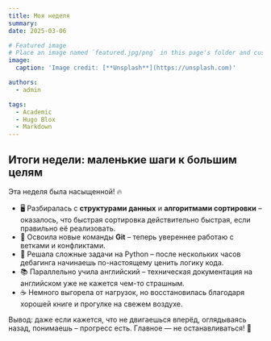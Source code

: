 ```yaml
---
title: Моя неделя
summary: 
date: 2025-03-06

# Featured image
# Place an image named `featured.jpg/png` in this page's folder and customize its options here.
image:
  caption: 'Image credit: [**Unsplash**](https://unsplash.com)'

authors:
  - admin

tags:
  - Academic
  - Hugo Blox
  - Markdown
---
```


## Итоги недели: маленькие шаги к большим целям  

Эта неделя была насыщенной! 🔥  

- 🖥️ Разбиралась с **структурами данных** и **алгоритмами сортировки** – оказалось, что быстрая сортировка действительно быстрая, если правильно её реализовать.  
- 🎯 Освоила новые команды **Git** – теперь увереннее работаю с ветками и конфликтами.  
- 🤯 Решала сложные задачи на Python – после нескольких часов дебагинга начинаешь по-настоящему ценить логику кода.  
- 📚 Параллельно учила английский – техническая документация на английском уже не кажется чем-то страшным.  
- ☕ Немного выгорела от нагрузок, но восстановилась благодаря хорошей книге и прогулке на свежем воздухе.  

Вывод: даже если кажется, что не двигаешься вперёд, оглядываясь назад, понимаешь – прогресс есть. Главное — не останавливаться! 🚀  
